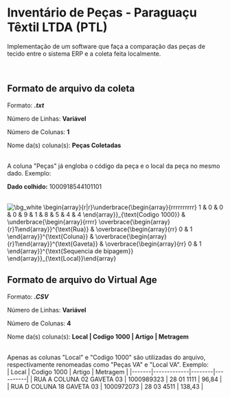 # Inventário de Peças - Paraguaçu Têxtil LTDA (PTL)

Implementação de um software que faça a comparação das peças de tecido entre o sistema ERP e a coleta feita localmente.

<br/>

## Formato de arquivo da coleta

  

Formato: ***.txt***

Número de Linhas: **Variável**

Número de Colunas: **1**

Nome da(s) coluna(s): **Peças Coletadas**

<br/>
A coluna "Peças" já engloba o código da peça e o local da peça no mesmo dado. Exemplo:  


<br/>

**Dado colhido:** 1000918544101101

<br/>
<img src="https://latex.codecogs.com/png.image?\dpi{150}&space;\bg_white&space;\begin{array}{r|r}\underbrace{\begin{array}{rrrrrrrrrr}&space;1&space;&&space;0&space;&&space;0&space;&&space;0&space;&&space;9&space;&&space;1&space;&&space;8&space;&&space;5&space;&&space;4&space;&&space;4&space;\end{array}}_{\text{Codigo&space;1000}}&space;&&space;\underbrace{\begin{array}{rrrr}&space;\overbrace{\begin{array}{r}1\end{array}}^{\text{Rua}}&space;&&space;\overbrace{\begin{array}{rr}&space;0&space;&&space;1&space;\end{array}}^{\text{Coluna}}&space;&&space;\overbrace{\begin{array}{r}1\end{array}}^{\text{Gaveta}}&space;&&space;\overbrace{\begin{array}{rr}&space;0&space;&&space;1&space;\end{array}}^{\text{Sequencia&space;de&space;bipagem}}&space;\end{array}}_{\text{Local}}\end{array}" title="\bg_white \begin{array}{r|r}\underbrace{\begin{array}{rrrrrrrrrr} 1 & 0 & 0 & 0 & 9 & 1 & 8 & 5 & 4 & 4 \end{array}}_{\text{Codigo 1000}} & \underbrace{\begin{array}{rrrr} \overbrace{\begin{array}{r}1\end{array}}^{\text{Rua}} & \overbrace{\begin{array}{rr} 0 & 1 \end{array}}^{\text{Coluna}} & \overbrace{\begin{array}{r}1\end{array}}^{\text{Gaveta}} & \overbrace{\begin{array}{rr} 0 & 1 \end{array}}^{\text{Sequencia de bipagem}} \end{array}}_{\text{Local}}\end{array}" />

<br/>

## Formato de arquivo do Virtual Age

  
Formato: ***.CSV***

Número de Linhas: **Variável**

Número de Colunas: **4**

Nome da(s) coluna(s): **Local | Codigo 1000 | Artigo | Metragem**

<br/>
Apenas as colunas "Local" e "Codigo 1000" são utilizadas do arquivo, respectivamente renomeadas como "Peças VA" e "Local VA". Exemplo:

<br/>
| Local | Codigo 1000 | Artigo | Metragem |
|-------|-------------|--------|----------|
| RUA A COLUNA 02 GAVETA 03 | 1000989323 | 28 01 1111 |  96,84 |
| RUA D COLUNA 18 GAVETA 03 | 1000972073 | 28 03 4511 | 138,43 |

